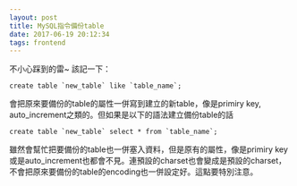 ```yaml
---
layout: post
title: MySQL指令備份table
date: 2017-06-19 20:12:34
tags: frontend
---
```

不小心踩到的雷~ 該記一下：
```
create table `new_table` like `table_name`;
```
會把原來要備份的table的屬性一併寫到建立的新table，像是primiry key, auto_increment之類的。但如果是以下的語法建立備份table的話
```
create table `new_table` select * from `table_name`;
```
雖然會幫忙把要備份的table也一併塞入資料，但是原有的屬性，像是primiry key或是auto_increment也都會不見。連預設的charset也會變成是預設的charset，不會把原來要備份的table的encoding也一併設定好。這點要特別注意。

